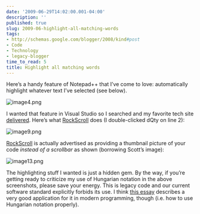 ```yaml
---
date: '2009-06-29T14:02:00.001-04:00'
description: ''
published: true
slug: 2009-06-highlight-all-matching-words
tags:
- http://schemas.google.com/blogger/2008/kind#post
- Code
- Technology
- legacy-blogger
time_to_read: 5
title: Highlight all matching words
---
```



Here’s a handy feature of Notepad++ that I’ve come to love: automatically highlight whatever text I’ve selected (see below).

![image4.png](image4.png) 

I wanted that feature in Visual Studio so I searched and my favorite tech site <a href="http://stackoverflow.com/questions/256931/how-to-highlight-occurrences-of-a-search-term-in-text-in-visual-studio">delivered</a>. Here’s what <a href="http://www.hanselman.com/blog/IntroducingRockScroll.aspx">RockScroll</a> does (I double-clicked dQty on line 2):

![image9.png](image9.png) 

<a href="http://www.hanselman.com/blog/IntroducingRockScroll.aspx">RockScroll</a> is actually advertised as providing a thumbnail picture of your code *instead of a scrollbar* as shown (borrowing Scott’s image):

![image13.png](image13.png)

The highlighting stuff I wanted is just a hidden gem. By the way, if you’re getting ready to criticize my use of Hungarian notation in the above screenshots, please save your energy. This is legacy code and our current software standard explicitly forbids its use. I think <a href="http://www.joelonsoftware.com/articles/Wrong.html">this essay</a> describes a very good application for it in modern programming, though (i.e. how to use Hungarian notation properly).